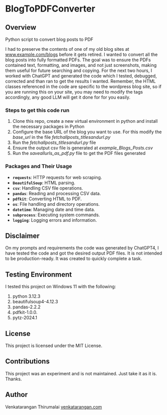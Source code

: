 # BlogToPDFConverter

## Overview
Python script to convert blog posts to PDF

I had to preserve the contents of one of my old blog sites at www.example.com/blogs before it gets retired. I wanted to convert all the blog posts into fully formatted PDFs. The goal was to ensure the PDFs contained text, formatting, and images, and not just screenshots, making them useful for future searching and copying. For the next two hours, I worked with ChatGPT and generated the code which I tested, debugged, corrected and than ran to get the results I wanted. Remember, the HTML classes referenced in the code are specific to the wordpress blog site, so if you are running this on your site, you may need to modify the tags accordingly, any good LLM will get it done for for you easily. 

### Steps to get this code run ###
1. Clone this repo, create a new virtual environment in python and install the necessary packages in Python 
2. Configure the base URL of the blog you want to use. For this modify the *base_url* in the file *fetchallposts_titlesandurl.py* 
3. Run the *fetchallposts_titlesandurl.py* file 
4. Ensure the output csv file is generated at *example_Blogs_Posts.csv*
5. Run the *saveallurls_as_pdf.py* file to get the PDF files generated

### Packages and Their Usage
- **`requests`**: HTTP requests for web scraping.
- **`BeautifulSoup`**: HTML parsing.
- **`csv`**: Handling CSV file operations.
- **`pandas`**: Reading and processing CSV data.
- **`pdfkit`**: Converting HTML to PDF.
- **`os`**: File handling and directory operations.
- **`datetime`**: Managing date and time data.
- **`subprocess`**: Executing system commands.
- **`logging`**: Logging errors and information.

## Disclaimer
On my prompts and requirements the code was generated by ChatGPT4, I have tested the code and got the desired output PDF files. It is not intended to be production-ready. It was created to quickly complete a task. 

## Testing Environment
I tested this project on Windows 11 with the following:
1. python 3.12.3
1. beautifulsoup4-4.12.3
1. pandas-2.2.2
1. pdfkit-1.0.0.
1. pytz-2024.1

## License
This project is licensed under the MIT License.

## Contributions
This project was an experiment and is not maintained. Just take it as it is. Thanks.

## Author
Venkatarangan Thirumalai [venkatarangan.com](https://venkatarangan.com)